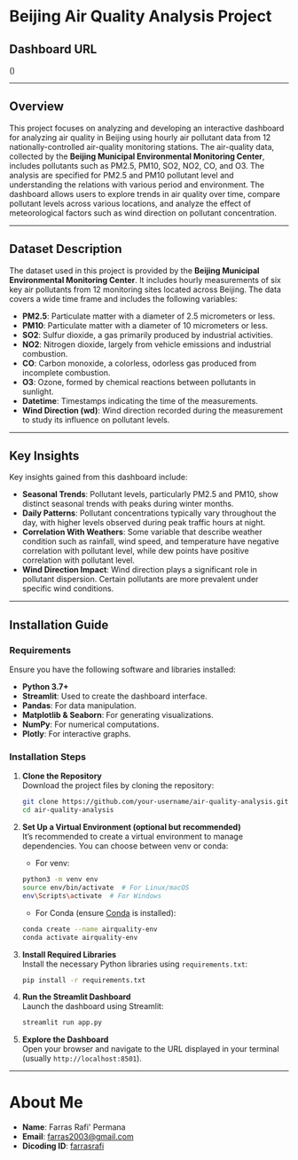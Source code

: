 # Beijing Air Quality Analysis Project

## Dashboard URL
()

---

## Overview

This project focuses on analyzing  and developing an interactive dashboard for analyzing air quality in Beijing using hourly air pollutant data from 12 nationally-controlled air-quality monitoring stations. The air-quality data, collected by the **Beijing Municipal Environmental Monitoring Center**, includes pollutants such as PM2.5, PM10, SO2, NO2, CO, and O3. The analysis are specified for PM2.5 and PM10 pollutant level and understanding the relations with various period and environment. The dashboard allows users to explore trends in air quality over time, compare pollutant levels across various locations, and analyze the effect of meteorological factors such as wind direction on pollutant concentration.

---

## Dataset Description

The dataset used in this project is provided by the **Beijing Municipal Environmental Monitoring Center**. It includes hourly measurements of six key air pollutants from 12 monitoring sites located across Beijing. The data covers a wide time frame and includes the following variables:

- **PM2.5**: Particulate matter with a diameter of 2.5 micrometers or less.
- **PM10**: Particulate matter with a diameter of 10 micrometers or less.
- **SO2**: Sulfur dioxide, a gas primarily produced by industrial activities.
- **NO2**: Nitrogen dioxide, largely from vehicle emissions and industrial combustion.
- **CO**: Carbon monoxide, a colorless, odorless gas produced from incomplete combustion.
- **O3**: Ozone, formed by chemical reactions between pollutants in sunlight.
- **Datetime**: Timestamps indicating the time of the measurements.
- **Wind Direction (wd)**: Wind direction recorded during the measurement to study its influence on pollutant levels.

---

## Key Insights

Key insights gained from this dashboard include:
- **Seasonal Trends**: Pollutant levels, particularly PM2.5 and PM10, show distinct seasonal trends with peaks during winter months.
- **Daily Patterns**: Pollutant concentrations typically vary throughout the day, with higher levels observed during peak traffic hours at night.
- **Correlation With Weathers**: Some variable that describe weather condition such as rainfall, wind speed, and temperature have negative correlation with pollutant level, while dew points have positive correlation with pollutant level.
- **Wind Direction Impact**: Wind direction plays a significant role in pollutant dispersion. Certain pollutants are more prevalent under specific wind conditions.

---

## **Installation Guide**

### **Requirements**
Ensure you have the following software and libraries installed:
- **Python 3.7+**
- **Streamlit**: Used to create the dashboard interface.
- **Pandas**: For data manipulation.
- **Matplotlib & Seaborn**: For generating visualizations.
- **NumPy**: For numerical computations.
- **Plotly**: For interactive graphs.

### Installation Steps
1. **Clone the Repository**  
   Download the project files by cloning the repository:
   ```bash
   git clone https://github.com/your-username/air-quality-analysis.git
   cd air-quality-analysis
   ```

2. **Set Up a Virtual Environment (optional but recommended)**  
   It’s recommended to create a virtual environment to manage dependencies. You can choose between venv or conda:
   - For venv:
    ```bash
    python3 -m venv env
    source env/bin/activate  # For Linux/macOS
    env\Scripts\activate  # For Windows
    ```
    - For Conda (ensure [Conda](https://docs.conda.io/en/latest/) is installed):
    ```bash
    conda create --name airquality-env
    conda activate airquality-env
    ```

3. **Install Required Libraries**  
   Install the necessary Python libraries using `requirements.txt`:
   ```bash
   pip install -r requirements.txt
   ```

4. **Run the Streamlit Dashboard**  
   Launch the dashboard using Streamlit:
   ```bash
   streamlit run app.py
   ```

5. **Explore the Dashboard**  
   Open your browser and navigate to the URL displayed in your terminal (usually `http://localhost:8501`).

---

# About Me
- **Name**: Farras Rafi' Permana
- **Email**: farras2003@gmail.com
- **Dicoding ID**: [farrasrafi](https://www.dicoding.com/users/farrasrafi/)
